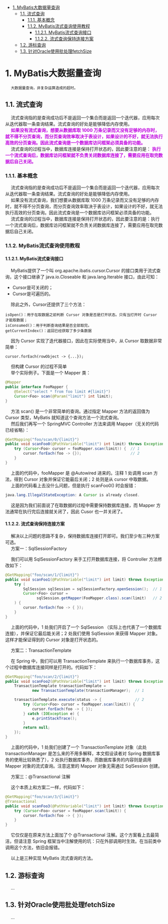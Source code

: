 
<!-- TOC -->

- [1. MyBatis大数据量查询](#1-mybatis大数据量查询)
    - [1.1. 流式查询](#11-流式查询)
        - [1.1.1. 基本概念](#111-基本概念)
        - [1.1.2. MyBatis流式查询使用教程](#112-mybatis流式查询使用教程)
            - [1.1.2.1. MyBatis流式查询接口](#1121-mybatis流式查询接口)
            - [1.1.2.2. 流式查询保持连接方案](#1122-流式查询保持连接方案)
    - [1.2. 游标查询](#12-游标查询)
    - [1.3. 针对Oracle使用批处理fetchSize](#13-针对oracle使用批处理fetchsize)

<!-- /TOC -->


# 1. MyBatis大数据量查询 
<!--

 炸！使用 MyBatis 查询千万数据量？ 
 https://mp.weixin.qq.com/s/-gljMMrP0RcALfvigFXT1Q

JDBC三种读取方式：
1. 一次全部（默认）：一次获取全部。
2. 流式：多次获取，一次一行。
3. 游标：多次获取，一次多行

新技能 MyBatis 千万数据表，快速分页！ 
https://mp.weixin.qq.com/s/RFgPkpyCPQQOo0SKZHA9Eg

-->

&emsp; `大数据量查询，非复杂运算造成的超时。`  

## 1.1. 流式查询  
&emsp; 流式查询指的是查询成功后不是返回一个集合而是返回一个迭代器，应用每次从迭代器取一条查询结果。流式查询的好处是能够降低内存使用。  
&emsp; **<font color = "clime">如果没有流式查询，想要从数据库取 1000 万条记录而又没有足够的内存时，就不得不分页查询，而分页查询效率取决于表设计，如果设计的不好，就无法执行高效的分页查询。因此流式查询是一个数据库访问框架必须具备的功能。</font>**  
&emsp; 流式查询的过程当中，数据库连接是保持打开状态的，因此要注意的是： **<font color = "clime">执行一个流式查询后，数据库访问框架就不负责关闭数据库连接了，需要应用在取完数据后自己关闭。</font>**  

### 1.1.1. 基本概念
&emsp; 流式查询指的是查询成功后不是返回一个集合而是返回一个迭代器，应用每次从迭代器取一条查询结果。流式查询的好处是能够降低内存使用。  
&emsp; 如果没有流式查询，我们想要从数据库取 1000 万条记录而又没有足够的内存时，就不得不分页查询，而分页查询效率取决于表设计，如果设计的不好，就无法执行高效的分页查询。因此流式查询是一个数据库访问框架必须具备的功能。  
&emsp; 流式查询的过程当中，数据库连接是保持打开状态的，因此要注意的是：执行一个流式查询后，数据库访问框架就不负责关闭数据库连接了，需要应用在取完数据后自己关闭。   

### 1.1.2. MyBatis流式查询使用教程
#### 1.1.2.1. MyBatis流式查询接口
&emsp; MyBatis提供了一个叫 org.apache.ibatis.cursor.Cursor 的接口类用于流式查询，这个接口继承了 java.io.Closeable 和 java.lang.Iterable 接口，由此可知：

* Cursor是可关闭的；
* Cursor是可遍历的。

&emsp; 除此之外，Cursor还提供了三个方法：  

    isOpen()：用于在取数据之前判断 Cursor 对象是否是打开状态。只有当打开时 Cursor 才能取数据；
    isConsumed()：用于判断查询结果是否全部取完。
    getCurrentIndex()：返回已经获取了多少条数据

&emsp; 因为 Cursor 实现了迭代器接口，因此在实际使用当中，从 Cursor 取数据非常简单：  

```text
cursor.forEach(rowObject -> {...});
```

&emsp; 但构建 Cursor 的过程不简单  
&emsp; 举个实际例子。下面是一个 Mapper 类：  

```java
@Mapper
public interface FooMapper {
    @Select("select * from foo limit #{limit}")
    Cursor<Foo> scan(@Param("limit") int limit);
}
```
&emsp; 方法 scan() 是一个非常简单的查询。通过指定 Mapper 方法的返回值为 Cursor 类型，MyBatis 就知道这个查询方法一个流式查询。  
&emsp; 然后我们再写一个 SpringMVC Controller 方法来调用 Mapper（无关的代码已经省略）：  

```java
@GetMapping("foo/scan/0/{limit}")
public void scanFoo0(@PathVariable("limit") int limit) throws Exception {
    try (Cursor<Foo> cursor = fooMapper.scan(limit)) {  // 1
        cursor.forEach(foo -> {});                      // 2
    }
}
```
&emsp; 上面的代码中，fooMapper 是 @Autowired 进来的。注释 1 处调用 scan 方法，得到 Cursor 对象并保证它能最后关闭；2 处则是从 cursor 中取数据。  
&emsp; 上面的代码看上去没什么问题，但是执行 scanFoo0() 时会报错：  

```java
java.lang.IllegalStateException: A Cursor is already closed.
```
&emsp; 这是因为我们前面说了在取数据的过程中需要保持数据库连接，而 Mapper 方法通常在执行完后连接就关闭了，因此 Cusor 也一并关闭了。  

#### 1.1.2.2. 流式查询保持连接方案
&emsp; 解决以上问题的思路不复杂，保持数据库连接打开即可。我们至少有三种方案可选。  
&emsp; 方案一：SqlSessionFactory  

&emsp; 我们可以用 SqlSessionFactory 来手工打开数据库连接，将 Controller 方法修改如下：  

```java
@GetMapping("foo/scan/1/{limit}")
public void scanFoo1(@PathVariable("limit") int limit) throws Exception {
    try (
        SqlSession sqlSession = sqlSessionFactory.openSession();  // 1
        Cursor<Foo> cursor = 
              sqlSession.getMapper(FooMapper.class).scan(limit)   // 2
    ) {
        cursor.forEach(foo -> { });
    }
}
```
&emsp; 上面的代码中，1 处我们开启了一个 SqlSession （实际上也代表了一个数据库连接），并保证它最后能关闭；2 处我们使用 SqlSession 来获得 Mapper 对象。这样才能保证得到的 Cursor 对象是打开状态的。  

&emsp; 方案二：TransactionTemplate  

&emsp; 在 Spring 中，我们可以用 TransactionTemplate 来执行一个数据库事务，这个过程中数据库连接同样是打开的。代码如下：  

```java
@GetMapping("foo/scan/2/{limit}")
public void scanFoo2(@PathVariable("limit") int limit) throws Exception {
    TransactionTemplate transactionTemplate = 
            new TransactionTemplate(transactionManager);  // 1

    transactionTemplate.execute(status -> {               // 2
        try (Cursor<Foo> cursor = fooMapper.scan(limit)) {
            cursor.forEach(foo -> { });
        } catch (IOException e) {
            e.printStackTrace();
        }
        return null;
    });
}
```
&emsp; 上面的代码中，1 处我们创建了一个 TransactionTemplate 对象（此处 transactionManager 是怎么来的不用多解释，本文假设读者对 Spring 数据库事务的使用比较熟悉了），2 处执行数据库事务，而数据库事务的内容则是调用 Mapper 对象的流式查询。注意这里的 Mapper 对象无需通过 SqlSession 创建。  

&emsp; 方案三：@Transactional 注解  

&emsp; 这个本质上和方案二一样，代码如下：

```java
@GetMapping("foo/scan/3/{limit}")
@Transactional
public void scanFoo3(@PathVariable("limit") int limit) throws Exception {
    try (Cursor<Foo> cursor = fooMapper.scan(limit)) {
        cursor.forEach(foo -> { });
    }
}
```
&emsp; 它仅仅是在原来方法上面加了个 @Transactional 注解。这个方案看上去最简洁，但请注意 Spring 框架当中注解使用的坑：只在外部调用时生效。在当前类中调用这个方法，依旧会报错。  

&emsp; 以上是三种实现 MyBatis 流式查询的方法。  

## 1.2. 游标查询
&emsp; ...  


## 1.3. 针对Oracle使用批处理fetchSize
<!-- 

mybatis大数据查询优化：fetchSize
https://www.jianshu.com/p/2ba501063556

https://www.oschina.net/question/3488884_2271532?sort=time
Mybatis针对Oracle使用fetchSize
https://blog.csdn.net/onlyusc2/article/details/108042167
https://my.oschina.net/qalong/blog/3123826
-->
&emsp; ...  